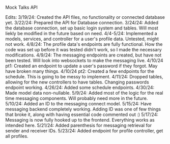Mock Talks API

Edits:
3/19/24: Created the API files, no functionality or connected database yet.
3/22/24: Prepared the API for Database connection.
3/24/24: Added the database connection, set up basic login system and tables. Will most liekly be modified in the future based on need.
4/4-5/24: Implemented a models, services, and controller for a user's profile data. Untested, might not work.
4/8/24: The profile data's endpoints are fully functional. How the code was set up before it was tested didn't work, so I made the necessary modifications.
4/9/24: The messaging endpoints are created, but have not been tested. Will look into websockets to make the messaging live.
4/10/24 pt1: Created an endpoint to update a user's password if they forgot. May have broken many things.
4/10/24 pt2: Created a few endpoints for the schedule. This is going to be messy to implement.
4/11/24: Dropped tables, allowing for the new controllers to have tables. Changing passwords endpoint working.
4/26/24: Added some schedule endpoints.
4/30/24: Made model data non-nullable.
5/9/24: Added most of the logic for the real time messaging components. Will probably need more in the future.
5/10/24: Added an ID to the messaging connect model.
5/15/24: Have messaging backend completely working. Adding ID was one of few things that broke it, along with having essential code commented out :)
5/17/24: Messaging is now fully hooked up to the frontend. Everything works as intended here.
5/21/24: Added parenthesis for messaging retrieval for sender and receiver IDs.
5/23/24: Added endpoint for profile controller, get all profiles.
